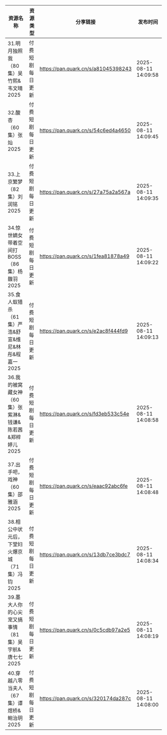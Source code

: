 | 资源名称                               | 资源类型     | 分享链接                                | 发布时间                |
| ---------------------------------- | -------- | ----------------------------------- | ------------------- |
| 31.明月独照我（80集）吴竹熙&韦文晴2025           | 付费短剧每日更新 | https://pan.quark.cn/s/a81045398243 | 2025-08-11 14:09:58 |
| 32.酸杏（60集）张灿2025                   | 付费短剧每日更新 | https://pan.quark.cn/s/54c6ed4a4650 | 2025-08-11 14:09:45 |
| 33.上京繁梦（82集）刘润铭2025                | 付费短剧每日更新 | https://pan.quark.cn/s/27a75a2a567a | 2025-08-11 14:09:35 |
| 34.惊世嫡女带着空间打BOSS（86集）杨馥羽2025       | 付费短剧每日更新 | https://pan.quark.cn/s/1fea81878a49 | 2025-08-11 14:09:22 |
| 35.食人蚁猎杀（61集）严浩&舒宣&维尼&林彤&程嘉一2025   | 付费短剧每日更新 | https://pan.quark.cn/s/e2ac8f444fd9 | 2025-08-11 14:09:13 |
| 36.我的被窝藏女神（60集）张紫淋&钱谦&陈若茜&郑梓婷儿2025 | 付费短剧每日更新 | https://pan.quark.cn/s/fd3eb533c54e | 2025-08-11 14:08:58 |
| 37.出手吧，戏神（60集）邵雅涵2025              | 付费短剧每日更新 | https://pan.quark.cn/s/eaac92abc6fe | 2025-08-11 14:08:48 |
| 38.相公中状元后，下堂妇火爆京城（71集）冯钧2025       | 付费短剧每日更新 | https://pan.quark.cn/s/13db7ce3bdc7 | 2025-08-11 14:08:34 |
| 39.墨大人你的心尖宠又搞事情（81集）吴宇航&唐七七2025    | 付费短剧每日更新 | https://pan.quark.cn/s/0c5cdb97a2e5 | 2025-08-11 14:08:19 |
| 40.穿越八零当夫人（67集）谭煜桥&鲍治玥2025         | 付费短剧每日更新 | https://pan.quark.cn/s/320174da287c | 2025-08-11 14:08:00 |
